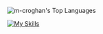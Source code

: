 ![m-croghan's Top Languages](https://github-readme-stats.vercel.app/api/top-langs/?username=m-croghan&theme=monokai&show_icons=true&hide_border=false&layout=compact)

[![My Skills](https://skillicons.dev/icons?i=java,py,ts,js,html,css,spring,flask,angular,postgres,gcp,aws,git,github,gradle,jenkins,idea,postman,&theme=dark&perline=6)](https://skillicons.dev)


<!--![m-croghan's Top Languages](https://github-readme-stats.vercel.app/api/top-langs/?username=m-croghan&theme=great-gatsby&show_icons=true&hide_border=false&layout=compact)

![m-croghan's Stats](https://github-readme-stats.vercel.app/api?username=m-croghan&theme=great-gatsby&show_icons=true&hide_border=false&count_private=true)
![m-croghan's Streak](https://github-readme-streak-stats.herokuapp.com/?user=m-croghan&theme=great-gatsby&hide_border=false)
![Leetcode Stats](https://leetcard.jacoblin.cool/m-croghan?theme=dark)-->

